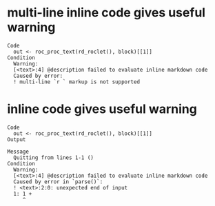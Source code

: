 # multi-line inline code gives useful warning

    Code
      out <- roc_proc_text(rd_roclet(), block)[[1]]
    Condition
      Warning:
      [<text>:4] @description failed to evaluate inline markdown code
      Caused by error:
      ! multi-line `r ` markup is not supported

# inline code gives useful warning

    Code
      out <- roc_proc_text(rd_roclet(), block)[[1]]
    Output
      
    Message
      Quitting from lines 1-1 () 
    Condition
      Warning:
      [<text>:4] @description failed to evaluate inline markdown code
      Caused by error in `parse()`:
      ! <text>:2:0: unexpected end of input
      1: 1 + 
         ^

